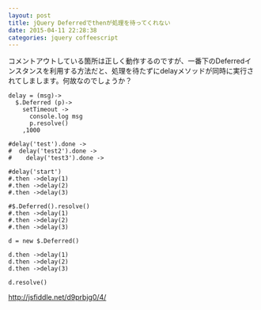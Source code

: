 ```yaml
---
layout: post
title: jQuery Deferredでthenが処理を待ってくれない
date: 2015-04-11 22:28:38
categories: jquery coffeescript
---
```

<p>コメントアウトしている箇所は正しく動作するのですが、一番下のDeferredインスタンスを利用する方法だと、処理を待たずにdelayメソッドが同時に実行されてしまします。何故なのでしょうか？</p>

<pre><code>delay = (msg)-&gt;
  $.Deferred (p)-&gt;
    setTimeout -&gt;
      console.log msg
      p.resolve()
    ,1000

#delay('test').done -&gt;
#  delay('test2').done -&gt;
#    delay('test3').done -&gt;

#delay('start')
#.then -&gt;delay(1)
#.then -&gt;delay(2)
#.then -&gt;delay(3)

#$.Deferred().resolve()
#.then -&gt;delay(1)
#.then -&gt;delay(2)
#.then -&gt;delay(3)

d = new $.Deferred()

d.then -&gt;delay(1)
d.then -&gt;delay(2)
d.then -&gt;delay(3)

d.resolve()
</code></pre>

<p><a href="http://jsfiddle.net/d9prbjg0/4/" rel="nofollow">http://jsfiddle.net/d9prbjg0/4/</a></p>
